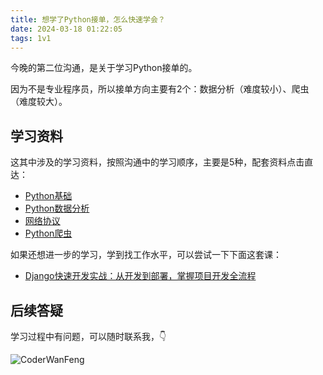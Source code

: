 ```yaml
---
title: 想学了Python接单，怎么快速学会？
date: 2024-03-18 01:22:05
tags: 1v1
---
```


今晚的第二位沟通，是关于学习Python接单的。

因为不是专业程序员，所以接单方向主要有2个：数据分析（难度较小）、爬虫（难度较大）。


## 学习资料

这其中涉及的学习资料，按照沟通中的学习顺序，主要是5种，配套资料点击直达：

- [Python基础](https://www.bilibili.com/video/BV1MM4y1G76j/?spm_id_from=333.999.0.0)
- [Python数据分析](https://www.bilibili.com/video/BV1hk4y1C73S/?spm_id_from=333.999.0.0)
- [网络协议](https://www.bilibili.com/video/BV11K411c75T/?spm_id_from=333.337.search-card.all.click)
- [Python爬虫](https://www.bilibili.com/video/BV1y54y1y74F/?spm_id_from=333.999.0.0)

如果还想进一步的学习，学到找工作水平，可以尝试一下下面这套课：

- [Django快速开发实战：从开发到部署，掌握项目开发全流程](http://gk.link/a/10Wl1)


## 后续答疑

学习过程中有问题，可以随时联系我，👇

![CoderWanFeng](https://python-office-1300615378.cos.ap-chongqing.myqcloud.com/wechat/qr-code.jpg)



